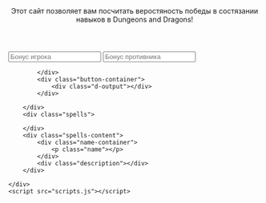 <!DOCTYPE html>
<html>

<head>
    <title>dnd-probability calculator</title>
    <link href="//cdn.muicss.com/mui-0.10.3/css/mui.min.css" rel="stylesheet" type="text/css" />
    <script src="//cdn.muicss.com/mui-0.10.3/js/mui.min.js"></script>
    <link rel="stylesheet" href="styles.css">
</head>

<body>
    <header>Этот сайт позволяет вам посчитать веростяность победы в состязании навыков в Dungeons and Dragons!</header>
    <div class="wrapper">
        <div class="content">
            <div class="relative">
                <input id="player" type="number" placeholder="Бонус игрока">
                <input id="npc" type="number" placeholder="Бонус противника">
                <div class="output"></div>

            </div>
            <div class="button-container">
                <div class="d-output"></div>
            </div>

        </div>
        <div class="spells">

        </div>
        <div class="spells-content">
            <div class="name-container">
                <p class="name"></p>
            </div>
            <div class="description"></div>
        </div>

    </div>
    <script src="scripts.js"></script>
</body>

</html>